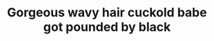 ---
layout: post
title: Gorgeous wavy hair cuckold babe got pounded by black
duration: '10:10'
view: 228
rate: 2
video: 'http://fantasti.cc/embed/530817/'
category: 
 - blonde
 - busty
 - curvy
 - cuckold
 - gorgeous
 - rough
 - stunning
tags: 
 - big-black-cock
priority: 0.9
changefreq: daily
---